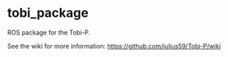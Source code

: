 # tobi_package
ROS package for the Tobi-P.

See the wiki for more information: https://github.com/julius59/Tobi-P/wiki
